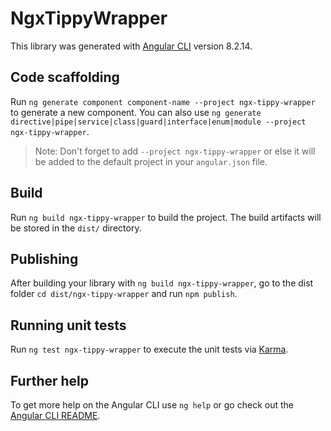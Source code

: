 # NgxTippyWrapper

This library was generated with [Angular CLI](https://github.com/angular/angular-cli) version 8.2.14.

## Code scaffolding

Run `ng generate component component-name --project ngx-tippy-wrapper` to generate a new component. You can also use `ng generate directive|pipe|service|class|guard|interface|enum|module --project ngx-tippy-wrapper`.
> Note: Don't forget to add `--project ngx-tippy-wrapper` or else it will be added to the default project in your `angular.json` file. 

## Build

Run `ng build ngx-tippy-wrapper` to build the project. The build artifacts will be stored in the `dist/` directory.

## Publishing

After building your library with `ng build ngx-tippy-wrapper`, go to the dist folder `cd dist/ngx-tippy-wrapper` and run `npm publish`.

## Running unit tests

Run `ng test ngx-tippy-wrapper` to execute the unit tests via [Karma](https://karma-runner.github.io).

## Further help

To get more help on the Angular CLI use `ng help` or go check out the [Angular CLI README](https://github.com/angular/angular-cli/blob/master/README.md).
